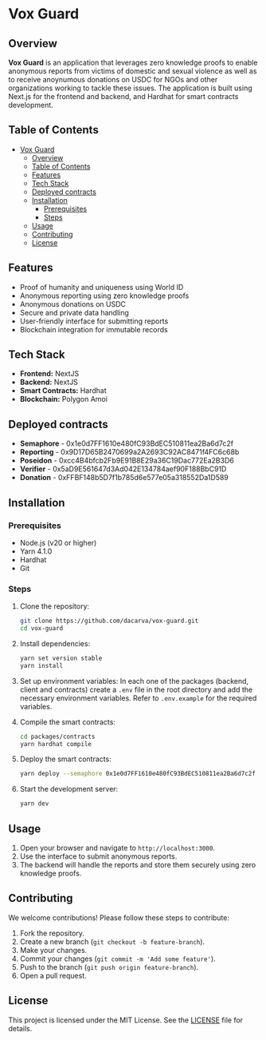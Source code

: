 # Vox Guard

## Overview
**Vox Guard** is an application that leverages zero knowledge proofs to enable anonymous reports from victims of domestic and sexual violence as well as to receive anoynumous donations on USDC for NGOs and other organizations working to tackle these issues. The application is built using Next.js for the frontend and backend, and Hardhat for smart contracts development.

## Table of Contents
- [Vox Guard](#vox-guard)
  - [Overview](#overview)
  - [Table of Contents](#table-of-contents)
  - [Features](#features)
  - [Tech Stack](#tech-stack)
  - [Deployed contracts](#deployed-contracts)
  - [Installation](#installation)
    - [Prerequisites](#prerequisites)
    - [Steps](#steps)
  - [Usage](#usage)
  - [Contributing](#contributing)
  - [License](#license)

## Features
- Proof of humanity and uniqueness using World ID
- Anonymous reporting using zero knowledge proofs
- Anonymous donations on USDC
- Secure and private data handling
- User-friendly interface for submitting reports
- Blockchain integration for immutable records

## Tech Stack
- **Frontend:** NextJS
- **Backend:** NextJS
- **Smart Contracts:** Hardhat
- **Blockchain:** Polygon Amoi

## Deployed contracts
- **Semaphore** - 0x1e0d7FF1610e480fC93BdEC510811ea2Ba6d7c2f
- **Reporting** - 0x9D17D65B2470699a2A2693C92AC8471f4FC6c68b
- **Poseidon** - 0xcc4B4bfcb2Fb9E91B8E29a36C19Dac772Ea2B3D6
- **Verifier** - 0x5aD9E561647d3Ad042E134784aef90F188BbC91D
- **Donation** - 0xFFBF148b5D7f1b785d6e577e05a318552Da1D589

## Installation

### Prerequisites
- Node.js (v20 or higher)
- Yarn 4.1.0
- Hardhat
- Git

### Steps
1. Clone the repository:
    ```sh
    git clone https://github.com/dacarva/vox-guard.git
    cd vox-guard
    ```

2. Install dependencies:
    ```sh
    yarn set version stable
    yarn install
    ```

3. Set up environment variables:
    In each one of the packages (backend, client and contracts)    create a `.env` file in the root directory and add the necessary environment variables. Refer to `.env.example` for the required variables.

4. Compile the smart contracts:
    ```sh
    cd packages/contracts
    yarn hardhat compile
    ```

5. Deploy the smart contracts:
    ```sh
    yarn deploy --semaphore 0x1e0d7FF1610e480fC93BdEC510811ea2Ba6d7c2f --network matic-amoy
    ```

6. Start the development server:
    ```sh
    yarn dev
    ```

## Usage
1. Open your browser and navigate to `http://localhost:3000`.
2. Use the interface to submit anonymous reports.
3. The backend will handle the reports and store them securely using zero knowledge proofs.

## Contributing
We welcome contributions! Please follow these steps to contribute:
1. Fork the repository.
2. Create a new branch (`git checkout -b feature-branch`).
3. Make your changes.
4. Commit your changes (`git commit -m 'Add some feature'`).
5. Push to the branch (`git push origin feature-branch`).
6. Open a pull request.

## License
This project is licensed under the MIT License. See the [LICENSE](LICENSE) file for details.